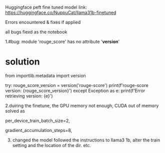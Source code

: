 Huggingface peft fine tuned model link: https://huggingface.co/NuppuCat/llama31b-finetuned

Errors encountered & fixes if applied

all bugs fiexd as the notebook

1.#bug: module 'rouge_score' has no attribute '__version__'

# solution
from importlib.metadata import version

try:
    rouge_score_version = version('rouge-score')
    print(f'rouge-score version: {rouge_score_version}')
except Exception as e:
    print(f'Error retrieving version: {e}')

2.duiring the finetune, the GPU memory not enough, CUDA out of memory
solved as

per_device_train_batch_size=2,

gradient_accumulation_steps=8,

3. changed the model followed the instructions to llama3 1b, alter the train setting and the location of the dir. etc.

